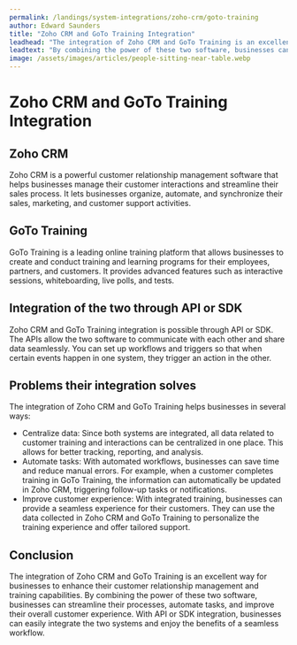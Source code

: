 ```yaml
---
permalink: /landings/system-integrations/zoho-crm/goto-training
author: Edward Saunders
title: "Zoho CRM and GoTo Training Integration"
leadhead: "The integration of Zoho CRM and GoTo Training is an excellent way for businesses to enhance their customer relationship management and training capabilities"
leadtext: "By combining the power of these two software, businesses can streamline their processes, automate tasks, and improve their overall customer experience. With API or SDK integration, businesses can easily integrate the two systems and enjoy the benefits of a seamless workflow."
image: /assets/images/articles/people-sitting-near-table.webp
---
```

<div class="arttext">  <h1>Zoho CRM and GoTo Training Integration</h1>
  
  <h2>Zoho CRM</h2>
  <p>Zoho CRM is a powerful customer relationship management software that helps businesses manage their customer interactions and streamline their sales process. It lets businesses organize, automate, and synchronize their sales, marketing, and customer support activities.</p>
  
  <h2>GoTo Training</h2>
  <p>GoTo Training is a leading online training platform that allows businesses to create and conduct training and learning programs for their employees, partners, and customers. It provides advanced features such as interactive sessions, whiteboarding, live polls, and tests.</p>
  
  <h2>Integration of the two through API or SDK</h2>
  <p>Zoho CRM and GoTo Training integration is possible through API or SDK. The APIs allow the two software to communicate with each other and share data seamlessly. You can set up workflows and triggers so that when certain events happen in one system, they trigger an action in the other.</p>
  
  <h2>Problems their integration solves</h2>
  <p>The integration of Zoho CRM and GoTo Training helps businesses in several ways:</p>
  <ul>
    <li>Centralize data: Since both systems are integrated, all data related to customer training and interactions can be centralized in one place. This allows for better tracking, reporting, and analysis.</li>
    <li>Automate tasks: With automated workflows, businesses can save time and reduce manual errors. For example, when a customer completes training in GoTo Training, the information can automatically be updated in Zoho CRM, triggering follow-up tasks or notifications.</li>
    <li>Improve customer experience: With integrated training, businesses can provide a seamless experience for their customers. They can use the data collected in Zoho CRM and GoTo Training to personalize the training experience and offer tailored support.</li>
  </ul>
  
  <h2>Conclusion</h2>
  <p>The integration of Zoho CRM and GoTo Training is an excellent way for businesses to enhance their customer relationship management and training capabilities. By combining the power of these two software, businesses can streamline their processes, automate tasks, and improve their overall customer experience. With API or SDK integration, businesses can easily integrate the two systems and enjoy the benefits of a seamless workflow.</p>
  
</div>